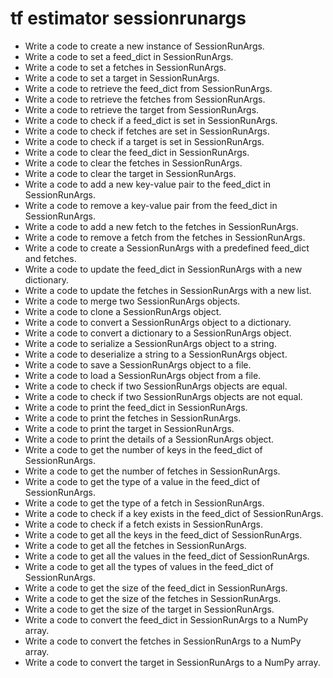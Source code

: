 # tf estimator sessionrunargs

- Write a code to create a new instance of SessionRunArgs.
- Write a code to set a feed_dict in SessionRunArgs.
- Write a code to set a fetches in SessionRunArgs.
- Write a code to set a target in SessionRunArgs.
- Write a code to retrieve the feed_dict from SessionRunArgs.
- Write a code to retrieve the fetches from SessionRunArgs.
- Write a code to retrieve the target from SessionRunArgs.
- Write a code to check if a feed_dict is set in SessionRunArgs.
- Write a code to check if fetches are set in SessionRunArgs.
- Write a code to check if a target is set in SessionRunArgs.
- Write a code to clear the feed_dict in SessionRunArgs.
- Write a code to clear the fetches in SessionRunArgs.
- Write a code to clear the target in SessionRunArgs.
- Write a code to add a new key-value pair to the feed_dict in SessionRunArgs.
- Write a code to remove a key-value pair from the feed_dict in SessionRunArgs.
- Write a code to add a new fetch to the fetches in SessionRunArgs.
- Write a code to remove a fetch from the fetches in SessionRunArgs.
- Write a code to create a SessionRunArgs with a predefined feed_dict and fetches.
- Write a code to update the feed_dict in SessionRunArgs with a new dictionary.
- Write a code to update the fetches in SessionRunArgs with a new list.
- Write a code to merge two SessionRunArgs objects.
- Write a code to clone a SessionRunArgs object.
- Write a code to convert a SessionRunArgs object to a dictionary.
- Write a code to convert a dictionary to a SessionRunArgs object.
- Write a code to serialize a SessionRunArgs object to a string.
- Write a code to deserialize a string to a SessionRunArgs object.
- Write a code to save a SessionRunArgs object to a file.
- Write a code to load a SessionRunArgs object from a file.
- Write a code to check if two SessionRunArgs objects are equal.
- Write a code to check if two SessionRunArgs objects are not equal.
- Write a code to print the feed_dict in SessionRunArgs.
- Write a code to print the fetches in SessionRunArgs.
- Write a code to print the target in SessionRunArgs.
- Write a code to print the details of a SessionRunArgs object.
- Write a code to get the number of keys in the feed_dict of SessionRunArgs.
- Write a code to get the number of fetches in SessionRunArgs.
- Write a code to get the type of a value in the feed_dict of SessionRunArgs.
- Write a code to get the type of a fetch in SessionRunArgs.
- Write a code to check if a key exists in the feed_dict of SessionRunArgs.
- Write a code to check if a fetch exists in SessionRunArgs.
- Write a code to get all the keys in the feed_dict of SessionRunArgs.
- Write a code to get all the fetches in SessionRunArgs.
- Write a code to get all the values in the feed_dict of SessionRunArgs.
- Write a code to get all the types of values in the feed_dict of SessionRunArgs.
- Write a code to get the size of the feed_dict in SessionRunArgs.
- Write a code to get the size of the fetches in SessionRunArgs.
- Write a code to get the size of the target in SessionRunArgs.
- Write a code to convert the feed_dict in SessionRunArgs to a NumPy array.
- Write a code to convert the fetches in SessionRunArgs to a NumPy array.
- Write a code to convert the target in SessionRunArgs to a NumPy array.